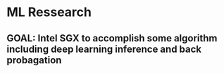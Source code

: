 # ML Ressearch

## GOAL: Intel SGX to accomplish some algorithm including deep learning inference and back probagation

